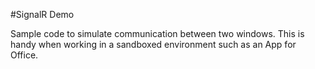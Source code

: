 #SignalR Demo

Sample code to simulate communication between two windows. This is handy when working in a sandboxed environment such as an App for Office.